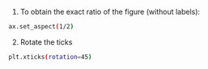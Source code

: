 1. To obtain the exact ratio of the figure (without labels):
```bash
ax.set_aspect(1/2)
```

2. Rotate the ticks
```bash
plt.xticks(rotation=45)
```

